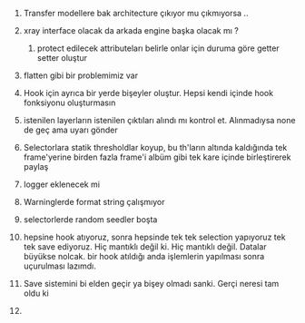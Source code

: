 

1. Transfer modellere bak architecture çıkıyor mu çıkmıyorsa ..

2. xray interface olacak da arkada engine başka olacak mı ?
    1. protect edilecek attributeları belirle onlar için duruma göre getter setter oluştur

3. flatten gibi bir problemimiz var

4. Hook için ayrıca bir yerde bişeyler oluştur. Hepsi kendi içinde hook fonksiyonu oluşturmasın

5. istenilen layerların istenilen çıktıları alındı mı kontrol et. Alınmadıysa none de geç ama uyarı gönder

6. Selectorlara statik thresholdlar koyup, bu th'ların altında kaldığında tek frame'yerine birden fazla frame'i albüm 
gibi tek kare içinde birleştirerek paylaş

7. logger eklenecek mi

8. Warninglerde format string çalışmıyor

9. selectorlerde random seedler boşta

10. hepsine hook atıyoruz, sonra hepsinde tek tek selection yapıyoruz tek tek save ediyoruz. Hiç mantıklı değil ki.
Hiç mantıklı değil. Datalar büyükse nolcak. bir hook atıldığı anda işlemlerin yapılması sonra uçurulması lazımdı.

11. Save sistemini bi elden geçir ya bişey olmadı sanki. Gerçi neresi tam oldu ki

12. 

